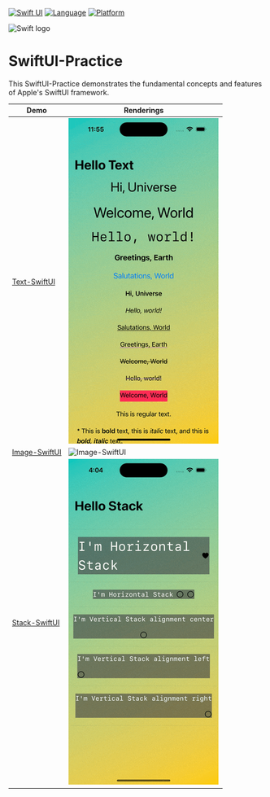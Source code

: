  [![Swift UI](https://img.shields.io/badge/Swift-UI-green.svg)](https://github.com/xiaofu666/SwiftUI_Demos.git)
 [![Language](https://img.shields.io/badge/Language-Swift-DD5C44.svg?style=flat)](https://github.com/xiaofu666/SwiftUI_Demos.git)
 [![Platform](https://img.shields.io/badge/platform-ios-cyan.svg)](https://github.com/xiaofu666/SwiftUI_Demos.git)


<img src="https://swift.org/assets/images/swift.svg" alt="Swift logo" height="70" >


# SwiftUI-Practice

This SwiftUI-Practice demonstrates the fundamental concepts and features of Apple's SwiftUI framework. 

| Demo                                                                      |  Renderings                                                                                                        
| ------------------------------------------------------------------------  |  -----------------------------------------------------------------------------------------------------------  
| [Text-SwiftUI           ](SwiftUI-Content/Text-SwiftUI)           |  ![Text-SwiftUI            ](SwiftUI-Content/Text-SwiftUI/Text-SwiftUI.gif)     
| [Image-SwiftUI           ](SwiftUI-Content/Image-SwiftUI)           |  ![Image-SwiftUI            ](SwiftUI-Content/Image-SwiftUI/Image-SwiftUI.gif)   
| [Stack-SwiftUI           ](SwiftUI-ViewLayout/Stack-SwiftUI)           |  ![Stack-SwiftUI            ](SwiftUI-ViewLayout/Stack-SwiftUI/Stack.gif)    

